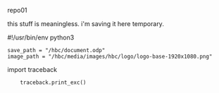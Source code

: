 repo01

this stuff is meaningless. i'm saving it here temporary.

#!/usr/bin/env python3

    save_path = "/hbc/document.odp"
    image_path = "/hbc/media/images/hbc/logo/logo-base-1920x1080.png"


import traceback

        traceback.print_exc()





